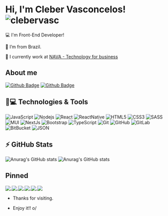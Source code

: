 # Hi, I'm Cleber Vasconcelos! <img src="https://komarev.com/ghpvc/?username=clebervasc" alt="clebervasc" />

:computer: I'm Front-End Developer!

:round_pushpin: I’m from Brazil.

:bank: I currently work at [NAVA - Technology for business](https://www.nava.com.br/)
 

## About me

[![Github Badge](https://img.shields.io/badge/GitHub-100000?style=for-the-badge&logo=github&logoColor=white&link=https://github.com/clebervasc)](https://github.com/clebervasc) [![Github Badge](https://img.shields.io/badge/LinkedIn-0077B5?style=for-the-badge&logo=linkedin&logoColor=white&link=https://www.linkedin.com/in/clebervasconcelos/)](https://www.linkedin.com/in/clebervasconcelos/)


## 🚀💻 Technologies & Tools

![JavaScript](https://img.shields.io/badge/JavaScript-323330?style=for-the-badge&logo=javascript&logoColor=F7DF1E)
![Nodejs](https://img.shields.io/badge/Node.js-339933?style=for-the-badge&logo=nodedotjs&logoColor=white)
![React](https://img.shields.io/badge/React-20232A?style=for-the-badge&logo=react&logoColor=61DAFB)
![ReactNative](https://img.shields.io/badge/React_Native-20232A?style=for-the-badge&logo=react&logoColor=61DAFB)
![HTML5](https://img.shields.io/badge/HTML5-E34F26?style=for-the-badge&logo=html5&logoColor=white)
![CSS3](https://img.shields.io/badge/CSS3-1572B6?style=for-the-badge&logo=css3&logoColor=white)
![SASS](https://img.shields.io/badge/Sass-CC6699?style=for-the-badge&logo=sass&logoColor=white)
![MUI](https://img.shields.io/badge/Material%20UI-007FFF?style=for-the-badge&logo=mui&logoColor=white)
![NextJs](https://img.shields.io/badge/next.js-000000?style=for-the-badge&logo=nextdotjs&logoColor=white)
![Bootstrap](https://img.shields.io/badge/Bootstrap-563D7C?style=for-the-badge&logo=bootstrap&logoColor=white)
![TypeScript](https://img.shields.io/badge/TypeScript-007ACC?style=for-the-badge&logo=typescript&logoColor=white)
![Git](https://img.shields.io/badge/GIT-E44C30?style=for-the-badge&logo=git&logoColor=white)
![GitHub](https://img.shields.io/badge/GitHub-100000?style=for-the-badge&logo=github&logoColor=white)
![GitLab](https://img.shields.io/badge/GitLab-330F63?style=for-the-badge&logo=gitlab&logoColor=white)
![BitBucket](https://img.shields.io/badge/Bitbucket-0747a6?style=for-the-badge&logo=bitbucket&logoColor=white)
![JSON](https://img.shields.io/badge/json-5E5C5C?style=for-the-badge&logo=json&logoColor=white)

## ⚡ GitHub Stats

![Anurag's GitHub stats](https://github-readme-stats.vercel.app/api?username=clebervasc&include_all_commits=true&show_icons=true&theme=radical)
![Anurag's GitHub stats](https://github-readme-stats.vercel.app/api/top-langs/?username=clebervasc&hide=TeX&layout=compact)

## Pinned

<a href="[https://github.com/clebervasc/pokemon-battle](https://github.com/clebervasc/pokemon-battle)">
  <img align="center" src="https://github-readme-stats.vercel.app/api/pin/?username=clebervasc&repo=pokemon-battle&theme=radical" />
</a>

<a href="https://github.com/clebervasc/nlw-4-move.it">
  <img align="center" src="https://github-readme-stats.vercel.app/api/pin/?username=clebervasc&repo=nlw-4-move.it&theme=radical" />
</a>

<a href="https://github.com/clebervasc/query-params-constructor">
  <img align="center" src="https://github-readme-stats.vercel.app/api/pin/?username=clebervasc&repo=query-params-constructor&theme=radical" />
</a>

<a href="https://github.com/clebervasc/Input-tag">
  <img align="center" src="https://github-readme-stats.vercel.app/api/pin/?username=clebervasc&repo=Input-tag&theme=radical" />
</a>

<a href="https://github.com/clebervasc/nlw1">
  <img align="center" src="https://github-readme-stats.vercel.app/api/pin/?username=clebervasc&repo=nlw1&theme=radical" />
</a>

<a href="https://github.com/clebervasc/landing-page-spiderman">
  <img align="center" src="https://github-readme-stats.vercel.app/api/pin/?username=clebervasc&repo=landing-page-spiderman&theme=radical" />
</a>

- Thanks for visiting.

- Enjoy it!! o/

